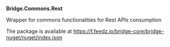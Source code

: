 **Bridge.Commons.Rest**

Wrapper for commons functionalities for Rest APIs consumption

The package is available at https://f.feedz.io/bridge-core/bridge-nuget/nuget/index.json